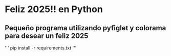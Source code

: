 # Feliz 2025!! en Python
## Pequeño programa utilizando pyfiglet y colorama para desear un feliz 2025


'''
pip install -r requirements.txt
'''
